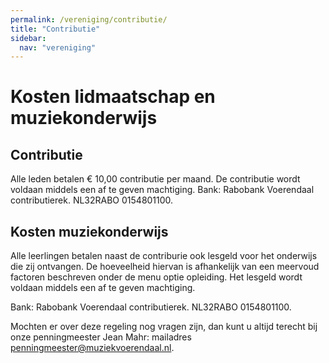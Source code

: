 ```yaml
---
permalink: /vereniging/contributie/
title: "Contributie"
sidebar:
  nav: "vereniging"
---
```

# Kosten lidmaatschap en muziekonderwijs
## Contributie
Alle leden betalen € 10,00 contributie per maand. De contributie wordt voldaan middels een af te geven machtiging.
Bank: Rabobank Voerendaal  contributierek. NL32RABO 0154801100.

## Kosten muziekonderwijs

Alle leerlingen betalen naast de contriburie ook lesgeld voor het onderwijs die zij ontvangen. De hoeveelheid hiervan is afhankelijk van een meervoud factoren beschreven onder de menu optie opleiding. Het lesgeld wordt voldaan middels een af te geven machtiging.

Bank: Rabobank Voerendaal  contributierek. NL32RABO 0154801100.

 
Mochten er over deze regeling nog vragen zijn, dan kunt u altijd terecht bij onze penningmeester Jean Mahr:
mailadres [penningmeester@muziekvoerendaal.nl](mailto:penningmeester@muziekvoerendaal.nl).